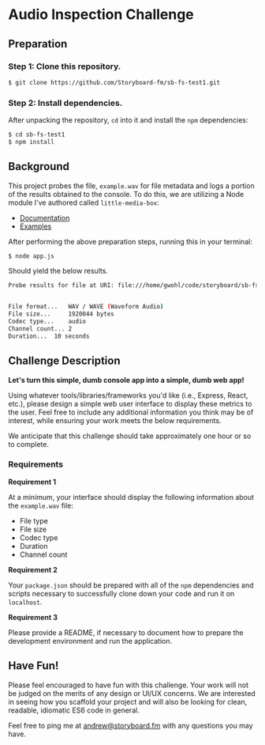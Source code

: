 # Audio Inspection Challenge

## Preparation

### Step 1: Clone this repository.

```sh
$ git clone https://github.com/Storyboard-fm/sb-fs-test1.git
```

### Step 2: Install dependencies.

After unpacking the repository, `cd` into it and install the `npm`
dependencies:

```sh
$ cd sb-fs-test1
$ npm install
```

## Background

This project probes the file, `example.wav` for file metadata and logs a
portion of the results obtained to the console. To do this, we are utilizing a
Node module I've authored called `little-media-box`:

* [Documentation](https://github.com/little-core-labs/little-media-box/blob/master/README.md)
* [Examples](https://github.com/little-core-labs/little-media-box/tree/master/example)

After performing the above preparation steps, running this in your terminal:

```sh
$ node app.js
```

Should yield the below results.

```sh
Probe results for file at URI: file:///home/gwohl/code/storyboard/sb-fs-test1/example.wav


File format...	 WAV / WAVE (Waveform Audio)
File size...	 1920044 bytes
Codec type...	 audio
Channel count... 2
Duration...	 10 seconds
```

## Challenge Description

**Let's turn this simple, dumb console app into a simple, dumb web app!**

Using whatever tools/libraries/frameworks you'd like (i.e., Express, React,
etc.), please design a simple web user interface to display these metrics to the
user. Feel free to include any additional information you think may be
of interest, while ensuring your work meets the below requirements.

We anticipate that this challenge should take approximately one hour or so to
complete.

### Requirements

**Requirement 1**

At a minimum, your interface should display the following information about
the `example.wav` file:

* File type
* File size
* Codec type
* Duration
* Channel count

**Requirement 2**

Your `package.json` should be prepared with all of the `npm` dependencies and
scripts necessary to successfully clone down your code and run it on
`localhost`.

**Requirement 3**

Please provide a README, if necessary to document how to prepare the development
environment and run the application.

## Have Fun!

Please feel encouraged to have fun with this challenge. Your work will not be
judged on the merits of any design or UI/UX concerns. We are interested in
seeing how you scaffold your project and will also be looking for clean,
readable, idiomatic ES6 code in general.

Feel free to ping me at andrew@storyboard.fm with any questions you may have.
